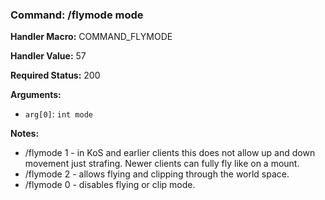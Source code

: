 ### Command: /flymode mode

**Handler Macro:** COMMAND_FLYMODE

**Handler Value:** 57

**Required Status:** 200

**Arguments:**
- `arg[0]`: `int mode`

**Notes:**
- /flymode 1 - in KoS and earlier clients this does not allow up and down movement just strafing.  Newer clients can fully fly like on a mount.
- /flymode 2 - allows flying and clipping through the world space.
- /flymode 0 - disables flying or clip mode.